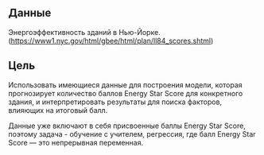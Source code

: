 ## Данные
Энергоэффективность зданий в Нью-Йорке. (https://www1.nyc.gov/html/gbee/html/plan/ll84_scores.shtml)

## Цель
Использовать имеющиеся данные для построения модели, которая прогнозирует количество баллов Energy Star Score для конкретного здания, и интерпретировать результаты для поиска факторов, влияющих на итоговый балл.

Данные уже включают в себя присвоенные баллы Energy Star Score, поэтому задача - обучение с учителем, регрессия, где балл Energy Star Score — это непрерывная переменная.
